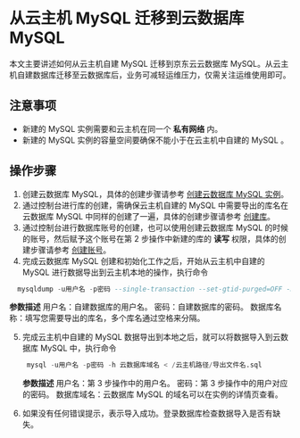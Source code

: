 # 从云主机 MySQL 迁移到云数据库 MySQL
本文主要讲述如何从云主机自建 MySQL 迁移到京东云云数据库 MySQL。从云主机自建数据库迁移至云数据库后，业务可减轻运维压力，仅需关注运维使用即可。

## 注意事项
* 新建的 MySQL 实例需要和云主机在同一个 **私有网络** 内。
* 新建的 MySQL 实例的容量空间要确保不能小于在云主机中自建的 MySQL 。

## 操作步骤
1. 创建云数据库 MySQL，具体的创建步骤请参考 [创建云数据库 MySQL 实例](../../../Operation-Guide/Instance/Create-Instance.md)。
2. 通过控制台进行库的创建，需确保云主机自建的 MySQL 中需要导出的库名在云数据库 MySQL 中同样的创建了一遍，具体的创建步骤请参考 [创建库](../../../Operation-Guide/Database-Management/Create-Database.md)。
3. 通过控制台进行数据库账号的创建，也可以使用创建云数据库 MySQL 的时候的账号，然后赋予这个账号在第 2 步操作中新建的库的 **读写** 权限，具体的创建步骤请参考 [创建账号](../../../Operation-Guide/Account/Create-Account/MySQL-Create-Account.md)。
4. 完成云数据库 MySQL 创建和初始化工作之后，开始从云主机中自建的 MySQL 进行数据导出到云主机本地的操作，执行命令
  ```SQL
    mysqldump -u用户名 -p密码 --single-transaction --set-gtid-purged=OFF -B 数据库名称 > /路径/导出文件名.sql
 ```
  **参数描述**
      用户名：自建数据库的用户名。
      密码：自建数据库的密码。
      数据库名称：填写您需要导出的库名，多个库名通过空格来分隔。

5. 完成云主机中自建的 MySQL 数据导出到本地之后，就可以将数据导入到云数据库 MySQL 中，执行命令

   ```SQL
    mysql -u用户名 -p密码 -h 云数据库域名 < /云主机路径/导出文件名.sql
    ```
    **参数描述**
      用户名：第 3 步操作中的用户名。
      密码：第 3 步操作中的用户对应的密码。
      数据库域名：云数据库 MySQL 的域名可以在实例的详情页查看。
    
6. 如果没有任何错误提示，表示导入成功。登录数据库检查数据导入是否有缺失。

